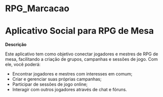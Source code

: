 # RPG_Marcacao
# Aplicativo Social para RPG de Mesa

**Descrição**

Este aplicativo tem como objetivo conectar jogadores e mestres de RPG de mesa, facilitando a criação de grupos, campanhas e sessões de jogo. Com ele, você poderá:

* Encontrar jogadores e mestres com interesses em comum;
* Criar e gerenciar suas próprias campanhas;
* Participar de sessões de jogo online;
* Interagir com outros jogadores através de chat e fóruns.
